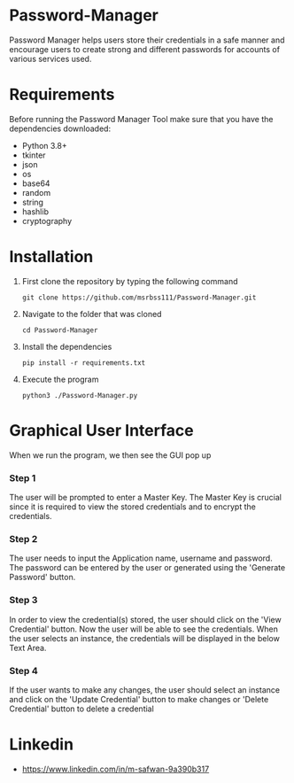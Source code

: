 # Password-Manager

Password Manager helps users store their credentials in a safe manner and encourage users to create strong and different passwords for accounts of various services used. 


# Requirements
Before running the Password Manager Tool make sure that you have the dependencies downloaded:
 - Python 3.8+
 - tkinter
 - json
 - os
 - base64
 - random
 - string
 - hashlib
 - cryptography


# Installation



1. First clone the repository by typing the following command
   ```
   git clone https://github.com/msrbss111/Password-Manager.git
   ```
2. Navigate to the folder that was cloned
   ```
   cd Password-Manager
   ```
3. Install the dependencies
   ```
   pip install -r requirements.txt
   ```
4. Execute the program
   ```
   python3 ./Password-Manager.py
   ```





# Graphical User Interface

When we run the program, we then see the GUI pop up



### Step 1
The user will be prompted to enter a Master Key. The Master Key is crucial since it is required to view the stored credentials and to encrypt the credentials.





### Step 2
The user needs to input the Application name, username and password. The password can be entered by the user or generated using the 'Generate Password' button.



### Step 3
In order to view the credential(s) stored, the user should click on the 'View Credential' button. Now the user will be able to see the credentials.
When the user selects an instance, the credentials will be displayed in the below Text Area.



### Step 4
If the user wants to make any changes, the user should select an instance and click on the 'Update Credential' button to make changes or 'Delete Credential' button to delete a credential 






# Linkedin 
- https://www.linkedin.com/in/m-safwan-9a390b317
